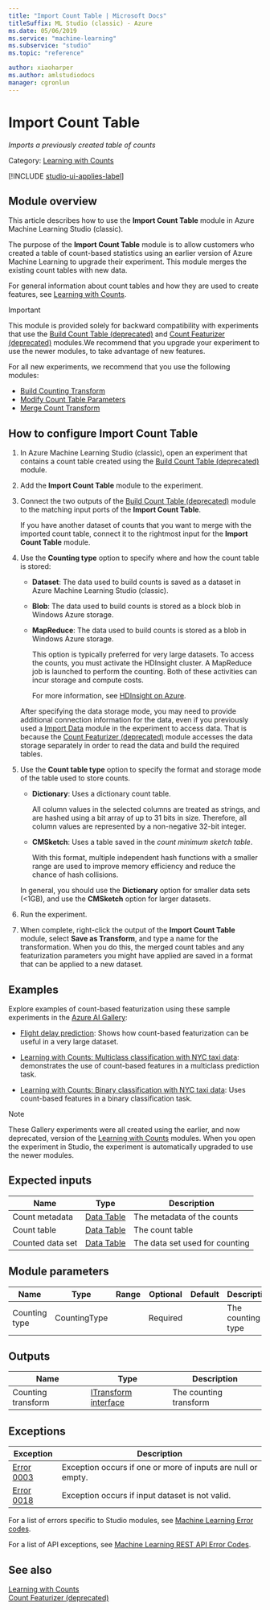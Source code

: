 ```yaml
---
title: "Import Count Table | Microsoft Docs"
titleSuffix: ML Studio (classic) - Azure
ms.date: 05/06/2019
ms.service: "machine-learning"
ms.subservice: "studio"
ms.topic: "reference"

author: xiaoharper
ms.author: amlstudiodocs
manager: cgronlun
---
```

# Import Count Table

*Imports a previously created table of counts*

Category: [Learning with Counts](data-transformation-learning-with-counts.md)

[!INCLUDE [studio-ui-applies-label](../includes/studio-ui-applies-label.md)]

## Module overview

This article describes how to use the **Import Count Table** module in Azure Machine Learning Studio (classic).

The purpose of the **Import Count Table** module is to allow customers who created a table of count-based statistics using an earlier version of Azure Machine Learning to upgrade their experiment. This module merges the existing count tables with new data.

For general information about count tables and how they are used to create features, see [Learning with Counts](data-transformation-learning-with-counts.md).

> [!IMPORTANT]
> This module is provided solely for backward compatibility with experiments that use the [Build Count Table (deprecated)](build-count-table-deprecated.md) and [Count Featurizer (deprecated)](count-featurizer-deprecated.md) modules.We recommend that you upgrade your experiment to use the newer modules, to take advantage of new features. 

For all new experiments, we recommend that you use the following modules:

- [Build Counting Transform](build-counting-transform.md)
- [Modify Count Table Parameters](modify-count-table-parameters.md)
- [Merge Count Transform](merge-count-transform.md)

## How to configure Import Count Table

1. In Azure Machine Learning Studio (classic), open an experiment that contains a count table created using the [Build Count Table (deprecated)](build-count-table-deprecated.md) module.

2. Add the **Import Count Table** module to the experiment.

3. Connect the two outputs of the [Build Count Table (deprecated)](build-count-table-deprecated.md) module to the matching input ports of the **Import Count Table**.

    If you have another dataset of counts that you want to merge with the imported count table, connect it to the rightmost input for the **Import Count Table** module.

4. Use the **Counting type** option to specify where and how the count table is stored:

    - **Dataset**: The data used to build counts is saved as a dataset in Azure Machine Learning Studio (classic).

    - **Blob**: The data used to build counts is stored as a block blob in Windows Azure storage.

    - **MapReduce**: The data used to build counts is stored as a blob in Windows Azure storage.

        This option is typically preferred for very large datasets. To access the counts, you must activate the HDInsight cluster. A MapReduce job is launched to perform the counting. Both of these activities can incur storage and compute costs.

        For more information, see [HDInsight on Azure](https://azure.microsoft.com/services/hdinsight/).

    After specifying the data storage mode, you may need to provide additional connection information for the data, even if you previously used a [Import Data](import-data.md) module in the experiment to access data. That is because the [Count Featurizer (deprecated)](count-featurizer-deprecated.md) module accesses the data storage separately in order to read the data and build the required tables.

5. Use the **Count table type** option to specify the format and storage mode of the table used to store counts.

    - **Dictionary**: Uses a dictionary count table.

        All column values in the selected columns are treated as strings, and are hashed using a bit array of up to 31 bits in size. Therefore, all column values are represented by a non-negative 32-bit integer.

    - **CMSketch**: Uses a table saved in the *count minimum sketch table*.

        With this format, multiple independent hash functions with a smaller range are used to improve memory efficiency and reduce the chance of hash collisions.

    In general, you should use the **Dictionary** option for smaller data sets (<1GB), and use the **CMSketch** option for larger datasets.

6. Run the experiment.

7. When complete, right-click the output of the  **Import Count Table** module, select **Save as Transform**, and type a name for the transformation. When you do this, the merged count tables and any featurization parameters you might have applied are saved in a format that can be applied to a new dataset.

## Examples

Explore examples of count-based featurization using these sample experiments in the [Azure AI Gallery](https://gallery.azure.ai/):

- [Flight delay prediction](https://go.microsoft.com/fwlink/?LinkId=525277): Shows how count-based featurization can be useful in a very large dataset.

- [Learning with Counts: Multiclass classification with NYC taxi data](https://gallery.azure.ai/Experiment/Learning-with-Counts-Multiclass-classification-with-NYC-taxi-data-2): demonstrates the use of count-based features in a multiclass prediction task.

- [Learning with Counts: Binary classification with NYC taxi data](https://gallery.azure.ai/Experiment/Learning-with-Counts-Binary-classification-with-NYC-taxi-data-2): Uses count-based features in a binary classification task.

> [!NOTE]
> These Gallery experiments were all created using the earlier, and now deprecated, version of the [Learning with Counts](data-transformation-learning-with-counts.md) modules. When you open the experiment in Studio, the experiment is automatically upgraded to use the newer modules.

## Expected inputs

|Name|Type|Description|  
|----------|----------|-----------------|  
|Count metadata|[Data Table](data-table.md)|The metadata of the counts|  
|Count table|[Data Table](data-table.md)|The count table|  
|Counted data set|[Data Table](data-table.md)|The data set used for counting|  

## Module parameters

|Name|Type|Range|Optional|Default|Description|  
|----------|----------|-----------|--------------|-----------------|-------------|  
|Counting type|CountingType||Required||The counting type|  

## Outputs

|Name|Type|Description|  
|----------|----------|-----------------|  
|Counting transform|[ITransform interface](itransform-interface.md)|The counting transform|  

## Exceptions

|Exception|Description|  
|---------------|-----------------|  
|[Error 0003](errors/error-0003.md)|Exception occurs if one or more of inputs are null or empty.|  
|[Error 0018](errors/error-0018.md)|Exception occurs if input dataset is not valid.|  

For a list of errors specific to Studio modules, see [Machine Learning Error codes](errors/machine-learning-module-error-codes.md).

For a list of API exceptions, see [Machine Learning REST API Error Codes](https://docs.microsoft.com/azure/machine-learning/studio/web-service-error-codes).  

## See also

 [Learning with Counts](data-transformation-learning-with-counts.md)   
 [Count Featurizer (deprecated)](count-featurizer-deprecated.md)
